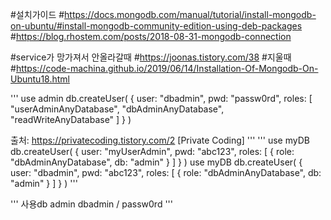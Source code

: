 #설치가이드
#https://docs.mongodb.com/manual/tutorial/install-mongodb-on-ubuntu/#install-mongodb-community-edition-using-deb-packages
#https://blog.rhostem.com/posts/2018-08-31-mongodb-connection

#service가 망가져서 안올라갈때
#https://joonas.tistory.com/38
#지울때
#https://code-machina.github.io/2019/06/14/Installation-Of-Mongodb-On-Ubuntu18.html

'''
use admin
db.createUser( { user: "dbadmin",
  pwd: "passw0rd",
  roles: [ "userAdminAnyDatabase",
  "dbAdminAnyDatabase",
  "readWriteAnyDatabase"
] } )


출처: https://privatecoding.tistory.com/2 [Private Coding]
'''
'''
use myDB db.createUser( { user: "myUserAdmin", pwd: "abc123", roles: [ { role: "dbAdminAnyDatabase", db: "admin" } ] } ) 
use myDB db.createUser( { user: "dbadmin", pwd: "abc123", roles: [ { role: "dbAdminAnyDatabase", db: "admin" } ] } ) 
'''


'''
사용db admin
dbadmin / passw0rd
'''
